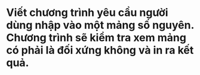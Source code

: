 # Viết chương trình yêu cầu người dùng nhập vào một mảng số nguyên. Chương trình sẽ kiểm tra xem mảng có phải là đối xứng không và in ra kết quả.